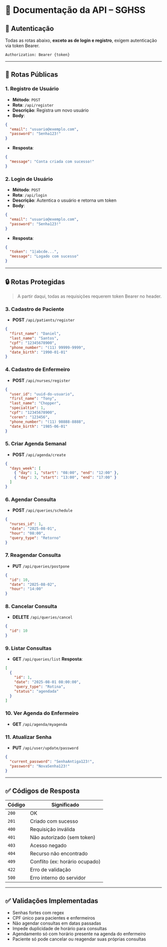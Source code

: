 
# 📄 Documentação da API – SGHSS

## 🔐 Autenticação

Todas as rotas abaixo, **exceto as de login e registro**, exigem autenticação via token Bearer.

```
Authorization: Bearer {token}
```

---

## 📂 Rotas Públicas

### 1. Registro de Usuário
- **Método**: `POST`
- **Rota**: `/api/register`
- **Descrição**: Registra um novo usuário
- **Body**:
```json
{
  "email": "usuario@exemplo.com",
  "password": "Senha123!"
}
```
- **Resposta**:
```json
{
  "message": "Conta criada com sucesso!"
}
```

### 2. Login de Usuário
- **Método**: `POST`
- **Rota**: `/api/login`
- **Descrição**: Autentica o usuário e retorna um token
- **Body**:
```json
{
  "email": "usuario@exemplo.com",
  "password": "Senha123!"
}
```
- **Resposta**:
```json
{
  "token": "1|abcde...",
  "message": "Logado com sucesso"
}
```

---

## 🔒 Rotas Protegidas

> A partir daqui, todas as requisições requerem token Bearer no header.

### 3. Cadastro de Paciente
- **POST** `/api/patients/register`
```json
{
  "first_name": "Daniel",
  "last_name": "Santos",
  "cpf": "12345678900",
  "phone_number": "(11) 99999-9999",
  "date_birth": "1990-01-01"
}
```

### 4. Cadastro de Enfermeiro
- **POST** `/api/nurses/register`
```json
{
  "user_id": "uuid-do-usuario",
  "first_name": "Tony",
  "last_name": "Chopper",
  "specialtie": 1,
  "cpf": "12345678900",
  "coren": "123456",
  "phone_number": "(11) 98888-8888",
  "date_birth": "1985-06-01"
}
```

### 5. Criar Agenda Semanal
- **POST** `/api/agenda/create`
```json
{
  "days_week": [
    { "day": 1, "start": "08:00", "end": "12:00" },
    { "day": 3, "start": "13:00", "end": "17:00" }
  ]
}
```

### 6. Agendar Consulta
- **POST** `/api/queries/schedule`
```json
{
  "nurses_id": 1,
  "date": "2025-08-01",
  "hour": "08:00",
  "query_type": "Retorno"
}
```

### 7. Reagendar Consulta
- **PUT** `/api/queries/postpone`
```json
{
  "id": 10,
  "date": "2025-08-02",
  "hour": "14:00"
}
```

### 8. Cancelar Consulta
- **DELETE** `/api/queries/cancel`
```json
{
  "id": 10
}
```

### 9. Listar Consultas
- **GET** `/api/queries/list`
**Resposta**:
```json
[
  {
    "id": 1,
    "date": "2025-08-01 08:00:00",
    "query_type": "Rotina",
    "status": "agendada"
  }
]
```

### 10. Ver Agenda do Enfermeiro
- **GET** `/api/agenda/myagenda`

### 11. Atualizar Senha
- **PUT** `/api/user/update/password`
```json
{
  "current_password": "SenhaAntiga123!",
  "password": "NovaSenha123!"
}
```

---

## ✅ Códigos de Resposta

| Código | Significado                    |
|--------|--------------------------------|
| `200`  | OK                             |
| `201`  | Criado com sucesso             |
| `400`  | Requisição inválida            |
| `401`  | Não autorizado (sem token)     |
| `403`  | Acesso negado                  |
| `404`  | Recurso não encontrado         |
| `409`  | Conflito (ex: horário ocupado) |
| `422`  | Erro de validação              |
| `500`  | Erro interno do servidor       |

---

## ✅ Validações Implementadas

- Senhas fortes com regex
- CPF único para pacientes e enfermeiros
- Não agendar consultas em datas passadas
- Impede duplicidade de horário para consultas
- Agendamento só com horário presente na agenda do enfermeiro
- Paciente só pode cancelar ou reagendar suas próprias consultas
